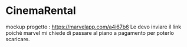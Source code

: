 # CinemaRental
mockup progetto : https://marvelapp.com/a4i67b6
Le devo inviare il link poichè marvel mi chiede di passare al piano a pagamento per poterlo scaricare.
